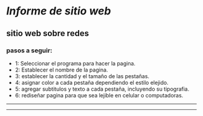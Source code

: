 # ***Informe de sitio web***
## sitio web sobre redes

### pasos a seguir:

- 1: Seleccionar el programa para hacer la pagina. 
- 2: Establecer el nombre de la pagina.
- 3: establecer la cantidad y el tamaño de las pestañas.
- 4: asignar color a cada pestaña dependiendo el estilo elejido.
- 5: agregar subtitulos y texto a cada pestaña, incluyendo su tipografia. 
- 6: rediseñar pagina para que sea lejible en celular o computadoras. 
---
---

